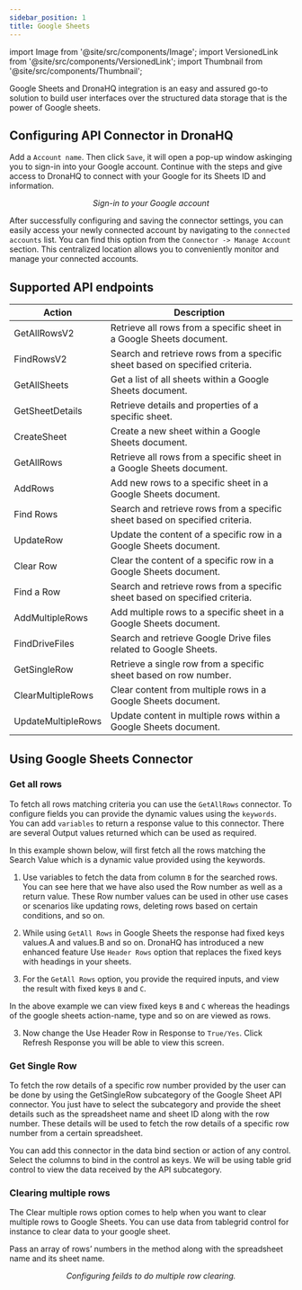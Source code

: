```yaml
---
sidebar_position: 1
title: Google Sheets
---
```

import Image from '@site/src/components/Image';
import VersionedLink from '@site/src/components/VersionedLink';
import Thumbnail from '@site/src/components/Thumbnail';

Google Sheets and DronaHQ integration is an easy and assured go-to solution to build user interfaces over the structured data storage that is the power of Google sheets.

## Configuring API Connector in DronaHQ

Add a `Account name`. Then click `Save`, it will open a pop-up window askinging you to sign-in into your Google account. Continue with the steps and give access to DronaHQ to connect with your Google for its Sheets ID and information.

<figure>
  <Thumbnail src="/img/reference/connectors/googlesheet/signin.png" alt="Sign-in to your Google account" />
  <figcaption align = "center"><i>Sign-in to your Google account</i></figcaption>
</figure>

After successfully configuring and saving the connector settings, you can easily access your newly connected account by navigating to the `connected accounts` list. You can find this option from the `Connector -> Manage Account` section. This centralized location allows you to conveniently monitor and manage your connected accounts.


## Supported API endpoints


| Action             | Description                                                                |
|--------------------|----------------------------------------------------------------------------|
| GetAllRowsV2       | Retrieve all rows from a specific sheet in a Google Sheets document.       |
| FindRowsV2         | Search and retrieve rows from a specific sheet based on specified criteria. |
| GetAllSheets       | Get a list of all sheets within a Google Sheets document.                   |
| GetSheetDetails    | Retrieve details and properties of a specific sheet.                         |
| CreateSheet        | Create a new sheet within a Google Sheets document.                         |
| GetAllRows         | Retrieve all rows from a specific sheet in a Google Sheets document.        |
| AddRows            | Add new rows to a specific sheet in a Google Sheets document.               |
| Find Rows          | Search and retrieve rows from a specific sheet based on specified criteria. |
| UpdateRow          | Update the content of a specific row in a Google Sheets document.           |
| Clear Row          | Clear the content of a specific row in a Google Sheets document.            |
| Find a Row         | Search and retrieve rows from a specific sheet based on specified criteria. |
| AddMultipleRows    | Add multiple rows to a specific sheet in a Google Sheets document.          |
| FindDriveFiles     | Search and retrieve Google Drive files related to Google Sheets.            |
| GetSingleRow       | Retrieve a single row from a specific sheet based on row number.            |
| ClearMultipleRows  | Clear content from multiple rows in a Google Sheets document.               |
| UpdateMultipleRows | Update content in multiple rows within a Google Sheets document.            |

## Using Google Sheets Connector

### Get all rows

To fetch all rows matching criteria you can use the `GetAllRows` connector. To configure fields you can provide the dynamic values using the `keywords`. You can add `variables` to return a response value to this connector. There are several Output values returned which can be used as required. 

In this example shown below, will first fetch all the rows matching the Search Value which is a dynamic value provided using the keywords.

1. Use variables to fetch the data from column `B` for the searched rows. You can see here that we have also used the Row number as well as a return value. These Row number values can be used in other use cases or scenarios like updating rows, deleting rows based on certain conditions, and so on.
<figure>
  <Thumbnail src="/img/reference/connectors/googlesheet/getall1.jpeg" alt="Configuring feilds to do multiple row clearing." />
</figure>

2. While using `GetAll Rows` in Google Sheets the response had fixed keys values.A and values.B and so on. DronaHQ has introduced a new enhanced feature Use `Header Rows` option that replaces the fixed keys with headings in your sheets.

3. For the `GetAll Rows` option, you provide the required inputs, and view the result with fixed keys `B` and `C`.

<figure>
  <Thumbnail src="/img/reference/connectors/googlesheet/getall2.png" alt="Configuring feilds to do multiple row clearing." />
</figure>

In the above example we can view fixed keys `B` and `C` whereas the headings of the google sheets action-name, type and so on are viewed as rows.

3. Now change the Use Header Row in Response to `True/Yes`. Click Refresh Response you will be able to view this screen.

<figure>
  <Thumbnail src="/img/reference/connectors/googlesheet/getall3.png" alt="Configuring feilds to do multiple row clearing." />
</figure>


### Get Single Row

To fetch the row details of a specific row number provided by the user can be done by using the GetSingleRow subcategory of the Google Sheet API connector.
You just have to select the subcategory and provide the sheet details such as the spreadsheet name and sheet ID along with the row number. These details will be used to fetch the row details of a specific row number from a certain spreadsheet.

<figure>
  <Thumbnail src="/img/reference/connectors/googlesheet/getsingle.png" alt="Configuring feilds to do multiple row clearing." />
</figure>

You can add this connector in the data bind section or action of any control. Select the columns to bind in the control as keys. We will be using table grid control to view the data received by the API subcategory.


<figure>
  <Thumbnail src="/img/reference/connectors/googlesheet/table.png" alt="Configuring feilds to do multiple row clearing." />
</figure>


### Clearing multiple rows

The Clear multiple rows option comes to help when you want to clear multiple rows to Google Sheets. You can use data from tablegrid control for instance to clear data to your google sheet.

Pass an array of rows’ numbers in the method along with the spreadsheet name and its sheet name.

<figure>
  <Thumbnail src="/img/reference/connectors/googlesheet/clearmulti.jpeg" alt="Configuring feilds to do multiple row clearing." />
  <figcaption align = "center"><i>Configuring feilds to do multiple row clearing.</i></figcaption>
</figure>




